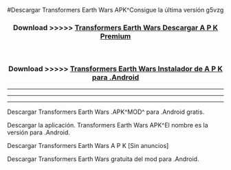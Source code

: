 #Descargar Transformers Earth Wars  APK^Consigue la última versión g5vzg



<div align="center">
<h3>Download >>>>> <a href="https://es-sites.web.app/?es= Transformers Earth Wars ">Transformers Earth Wars  Descargar A P K Premium</a></h3><br>

<h3>Download >>>>> <a href="https://es-sites.web.app/?es= Transformers Earth Wars ">Transformers Earth Wars  Instalador de A P K para .Android</a></h3>
</div>


----------------------------------------------------------

----------------------------------------------------------

----------------------------------------------------------

Descargar Transformers Earth Wars  .APK^MOD^ para .Android gratis.

Descargar la aplicación. Transformers Earth Wars  APK^El nombre es la versión para .Android.

Descargar Transformers Earth Wars  A P K [Sin anuncios]

Descargar Transformers Earth Wars  gratuita del mod para .Android.